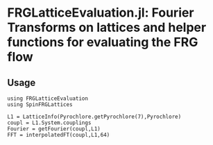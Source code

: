 # FRGLatticeEvaluation.jl: Fourier Transforms on lattices and helper functions for evaluating the FRG flow

## Usage
```
using FRGLatticeEvaluation
using SpinFRGLattices

L1 = LatticeInfo(Pyrochlore.getPyrochlore(7),Pyrochlore)
coupl = L1.System.couplings
Fourier = getFourier(coupl,L1)
FFT = interpolatedFT(coupl,L1,64)


```